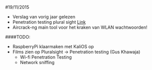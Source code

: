 #19/11/2015

- Verslag van vorig jaar gelezen
- Penetration testing plural sight [Link](https://app.pluralsight.com/library/courses/kali-linux-penetration-testing-ethical-hacking/table-of-contents)
- Aircrack-ng main tool voor het kraken van WLAN wachtwoorden!

####TODO:
- RaspberryPi klaarmaken met KaliOS op
- Films zien op Pluralsight -> Penetration testing (Gus Khawaja)
	- Wi-fi Penetration Testing 
	- Network sniffing
